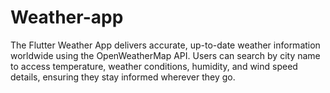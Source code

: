 # Weather-app
The Flutter Weather App delivers accurate, up-to-date weather information worldwide using the OpenWeatherMap API. Users can search by city name to access temperature, weather conditions, humidity, and wind speed details, ensuring they stay informed wherever they go.
